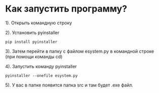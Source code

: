 # Как запустить программу?

1). Открыть командную строку

2). Установить pyinstaller 

<pre><code>pip install pyinstaller 
</code></pre>

3). Затем перейти в папку с файлом esystem.py в командной строке (при помощи команды cd) 

4). Запустить команду pyinstaller

<pre><code>pyinstaller --onefile esystem.py 
</code></pre>

5). У вас в папке появится папка src и там будет .exe файл. 

